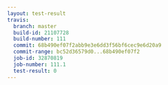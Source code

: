 ```yaml
---
layout: test-result
travis:
  branch: master
  build-id: 21107728
  build-number: 111
  commit: 68b490ef07f2abb9e3e6dd3f56bf6cec9e6d20a9
  commit-range: bc52d36579d0...68b490ef07f2
  job-id: 32870819
  job-number: 111.1
  test-result: 0
---
```


